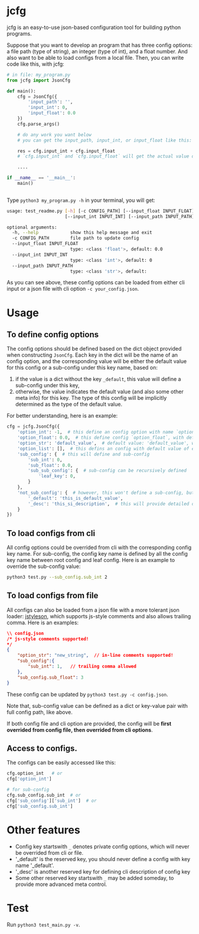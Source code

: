 # jcfg

jcfg is an easy-to-use json-based configuration tool for building python programs.

Suppose that you want to develop an program that has three config options: a file path (type of string), an integer (type of int), and a float number. And also want to be able to load configs from a local file. Then, you can write code like this, with jcfg:

```python
# in file: my_program.py
from jcfg import JsonCfg

def main():
    cfg = JsonCfg({
        'input_path': '',
        'input_int': 0,
        'input_float': 0.0
    })
    cfg.parse_args()

    # do any work you want below
    # you can get the input_path, input_int, or input_float like this:

    res = cfg.input_int + cfg.input_float
    # `cfg.input_int` and `cfg.input_float` will get the actual value depending on the cli input. jcfg have done the type check work for you. If the input option cannot be parsed as an integer, it will raise error

    ....

if __name__ == '__main__':
    main()
    
```

Type `python3 my_program.py -h` in your terminal, you will get:
```bash
usage: test_readme.py [-h] [-c CONFIG_PATH] [--input_float INPUT_FLOAT]
                      [--input_int INPUT_INT] [--input_path INPUT_PATH]

optional arguments:
  -h, --help            show this help message and exit
  -c CONFIG_PATH        file path to update config
  --input_float INPUT_FLOAT
                        type: <class 'float'>, default: 0.0
  --input_int INPUT_INT
                        type: <class 'int'>, default: 0
  --input_path INPUT_PATH
                        type: <class 'str'>, default:
```

As you can see above, these config options can be loaded from either cli input or a json file with cli option `-c your_config.json`. 

# Usage

## To define config options

The config options should be defined based on the dict object provided when constructing `JsonCfg`. Each key in the dict will be the name of an config option, and the corresponding value will be either the default value for this config or a sub-config under this key name, based on:

1. if the value is a dict without the key `_default`, this value will define a sub-config under this key,
2. otherwise, the value indicates the default value (and also some other meta info) for this key. The type of this config will be implicitly determined as the type of the default value. 

For better understanding, here is an example:

```python
cfg = jcfg.JsonCfg({
    'option_int': -1,  # this define an config option with name `option_int` with default value of -1, and also with type of int (type(-1) is int).
    'option_float': 0.0,  # this define config `option_float`, with default value 0.0, and type of float.
    'option_str': 'default_value',  # default value: 'default_value', with type str
    'option_list': [],  # this defins an config with default value of empty list, of type list
    'sub_config': {  # this will define and sub-config
        'sub_int': 0,
        'sub_float': 0.0,
        'sub_sub_config': {  # sub-config can be recursively defined
            'leaf_key': 0, 
        }
    },
    'not_sub_config': {  # however, this won't define a sub-config, but an config with value type: string
        '_default': 'this_is_default_value', 
        '_desc': 'this_si_description',  # this will provide detailed description for this config when typing --help
    }
})
```

## To load configs from cli

All config options could be overrided from cli with the corresponding config key name. For sub-config, the config key name is defined by all the config key name between root config and leaf config. Here is an example to override the sub-config value:

```bash
python3 test.py --sub_config.sub_int 2
```

## To load configs from file

All configs can also be loaded from a json file with a more tolerant json loader: [jstyleson](https://github.com/linjackson78/jstyleson), which supports js-style comments and also allows trailing comma. Here is an examples:

```json
\\ config.json
/* js-style comments supported!
*/
{
    "option_str": "new_string",  // in-line comments supported!
    "sub_config":{
        "sub_int": 1,   // trailing comma allowed
    },
    "sub_config.sub_float": 3
}
```
These config can be updated by `python3 test.py -c config.json`.

Note that, sub-config value can be defined as a dict or key-value pair with full config path, like above.

If both config file and cli option are provided, the config will be **first overrided from config file, then overrided from cli options**.

## Access to configs.

The configs can be easily accessed like this:
```python
cfg.option_int   # or 
cfg['option_int']

# for sub-config
cfg.sub_config.sub_int  # or
cfg['sub_config']['sub_int']  # or
cfg['sub_config.sub_int']
```

# Other features

* Config key startswith `_` denotes private config options, which will never be overrided from cli or file.
* '_default' is the reserved key, you should never define a config with key name '_default'.
* '_desc' is another reserved key for defining cli description of config key
* Some other reserved key startswith `_` may be added someday, to provide more advanced meta control.

# Test

Run `python3 test_main.py -v`.




